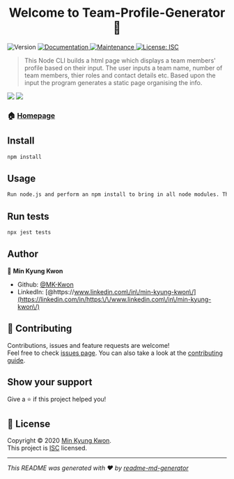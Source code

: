 <h1 align="center">Welcome to Team-Profile-Generator 👋</h1>
<p>
  <img alt="Version" src="https://img.shields.io/badge/version-1.0.0-blue.svg?cacheSeconds=2592000" />
  <a href="https://github.com/MK-Kwon/Team-Profile-Generator#readme" target="_blank">
    <img alt="Documentation" src="https://img.shields.io/badge/documentation-yes-brightgreen.svg" />
  </a>
  <a href="https://github.com/MK-Kwon/Team-Profile-Generator/graphs/commit-activity" target="_blank">
    <img alt="Maintenance" src="https://img.shields.io/badge/Maintained%3F-yes-green.svg" />
  </a>
  <a href="https://github.com/MK-Kwon/Team-Profile-Generator/blob/master/LICENSE" target="_blank">
    <img alt="License: ISC" src="https://img.shields.io/github/license/MK-Kwon/team-profile-generator" />
  </a>
</p>

> This Node CLI builds a html page which displays a team members' profile based on their input. The user inputs a team name, number of team members, thier roles and contact details etc. Based upon the input the program generates a static page organising the info.

<img src="https://media.giphy.com/media/YMFWaM57qzeF9z1Vpu/giphy.gif" width:1000 height:800>
<img src="https://media.giphy.com/media/QxwdKsKXeJgrzyhuYi/giphy.gif" width:1000 height:800>

### 🏠 [Homepage](https://github.com/MK-Kwon/Team-Profile-Generator#readme)

## Install

```sh
npm install
```

## Usage

```sh
Run node.js and perform an npm install to bring in all node modules. Then run the program with the command node index.js
```

## Run tests

```sh
npx jest tests
```

## Author

👤 **Min Kyung Kwon**

* Github: [@MK-Kwon](https://github.com/MK-Kwon)
* LinkedIn: [@https:\/\/www.linkedin.com\/in\/min-kyung-kwon\/](https://linkedin.com/in/https:\/\/www.linkedin.com\/in\/min-kyung-kwon\/)

## 🤝 Contributing

Contributions, issues and feature requests are welcome!<br />Feel free to check [issues page](https://github.com/MK-Kwon/Team-Profile-Generator/issues). You can also take a look at the [contributing guide](https://github.com/MK-Kwon/Team-Profile-Generator/blob/master/CONTRIBUTING.md).

## Show your support

Give a ⭐️ if this project helped you!

## 📝 License

Copyright © 2020 [Min Kyung Kwon](https://github.com/MK-Kwon).<br />
This project is [ISC](https://github.com/MK-Kwon/Team-Profile-Generator/blob/master/LICENSE) licensed.

***
_This README was generated with ❤️ by [readme-md-generator](https://github.com/kefranabg/readme-md-generator)_
